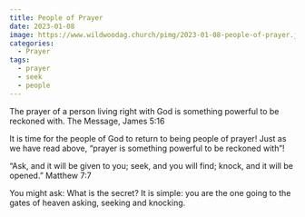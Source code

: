 ```yaml
---
title: People of Prayer
date: 2023-01-08
image: https://www.wildwoodag.church/pimg/2023-01-08-people-of-prayer.jpg
categories:
  - Prayer
tags:
  - prayer
  - seek
  - people
---
```


The prayer of a person living right with God is something powerful to be reckoned with. The Message, James 5:16

It is time for the people of God to return to being people of prayer! Just as we have read above, “prayer is something powerful to be reckoned with”!

“Ask, and it will be given to you; seek, and you will find; knock, and it will be opened.” Matthew 7:7

You might ask: What is the secret? It is simple: you are the one going to the gates of heaven asking, seeking and knocking.



